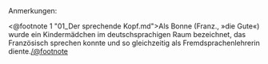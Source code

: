 <div class="anmerkungen">Anmerkungen:</div>

<@footnote 1 "01_Der sprechende Kopf.md">Als Bonne (Franz., »die Gute«) wurde
ein Kindermädchen im deutschsprachigen Raum bezeichnet, das Französisch
sprechen konnte und so gleichzeitig als Fremdsprachenlehrerin
diente.</@footnote>
